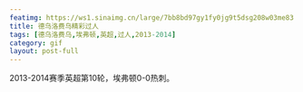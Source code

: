 ```yaml
---
featimg: https://ws1.sinaimg.cn/large/7bb8bd97gy1fy0jg9t5dsg208w03me83.gif
title: 德乌洛费乌精彩过人
tags: [德乌洛费乌,埃弗顿,英超,过人,2013-2014]
category: gif
layout: post-full
---
```


2013-2014赛季英超第10轮，埃弗顿0-0热刺。